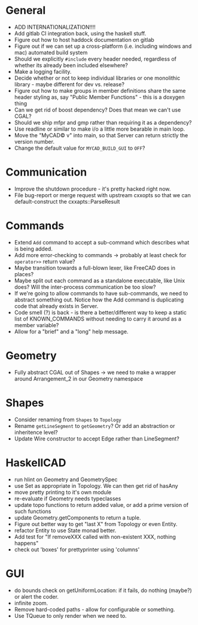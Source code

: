 # General
- ADD INTERNATIONALIZATION!!!!
- Add gitlab CI integration back, using the haskell stuff.
- Figure out how to host haddock documentation on gitlab
- Figure out if we can set up a cross-platform (i.e. including windows and mac) automated
  build system
- Should we explicitly `#include` every header needed, regardless of whether its already
  been included elsewhere?
- Make a logging facility.
- Decide whether or not to keep individual libraries or one monolithic library - maybe
  different for dev vs. release?
- Figure out how to make groups in member definitions share the same header styling as,
  say "Public Member Functions" - this is a doxygen thing
- Can we get rid of boost dependency? Does that mean we can't use CGAL?
- Should we ship mfpr and gmp rather than requiring it as a dependency?
- Use readline or similar to make i/o a little more bearable in main loop.
- Move the "MyCAD© v" into main, so that Server can return strictly the version number.
- Change the default value for `MYCAD_BUILD_GUI` to `OFF`?
# Communication
- Improve the shutdown procedure - it's pretty hacked right now.
- File bug-report or merge request with upstream cxxopts so that we can default-construct
  the cxxapts::ParseResult
# Commands
- Extend `Add` command to accept a sub-command which describes what is being added.
- Add more error-checking to commands -> probably at least check for `operator>>` return
  value?
- Maybe transition towards a full-blown lexer, like FreeCAD does in places?
- Maybe split out each command as a standalone executable, like Unix does? Will the
  inter-process communication be too slow?
- If we're going to allow commands to have sub-commands, we need to abstract something
  out. Notice how the Add command is duplicating code that already exists in Server.
- Code smell (?) is back - is there a better/different way to keep a static list of
  KNOWN_COMMANDS without needing to carry it around as a member variable?
- Allow for a "brief" and a "long" help message.
# Geometry
- Fully abstract CGAL out of Shapes -> we need to make a wrapper around Arrangement_2 in
  our Geometry namespace
# Shapes
- Consider renaming from `Shapes` to `Topology`
- Rename `getLineSegment` to `getGeometry`? Or add an abstraction or inheritence level?
- Update Wire constructor to accept Edge rather than LineSegment?

# HaskellCAD
- run hlint on Geometry and GeometrySpec
- use Set as appropriate in Topology. We can then get rid of hasAny
- move pretty printing to it's own module
- re-evaluate if Geometry needs typeclasses
- update topo functions to return added value, or add a prime version of such functions
- update Geometry.getComponents to return a tuple.
- Figure out better way to get "last X" from Topology or even Entity.
- refactor Entity to use State monad better.
- Add test for "If removeXXX called with non-existent XXX, nothing happens"
- check out 'boxes' for prettyprinter using 'columns'

# GUI
- do bounds check on getUniformLocation: if it fails, do nothing (maybe?) or
  alert the coder.
- infinite zoom.
- Remove hard-coded paths - allow for configurable or something.
- Use TQueue to only render when we need to.
